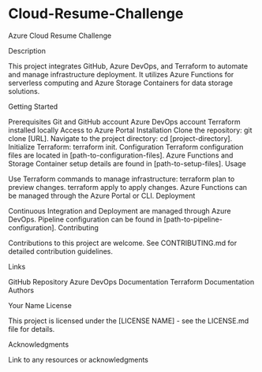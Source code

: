 # Cloud-Resume-Challenge

Azure Cloud Resume Challenge

Description

This project integrates GitHub, Azure DevOps, and Terraform to automate and manage infrastructure deployment. It utilizes Azure Functions for serverless computing and Azure Storage Containers for data storage solutions.

Getting Started

Prerequisites
Git and GitHub account
Azure DevOps account
Terraform installed locally
Access to Azure Portal
Installation
Clone the repository: git clone [URL].
Navigate to the project directory: cd [project-directory].
Initialize Terraform: terraform init.
Configuration
Terraform configuration files are located in [path-to-configuration-files].
Azure Functions and Storage Container setup details are found in [path-to-setup-files].
Usage

Use Terraform commands to manage infrastructure:
terraform plan to preview changes.
terraform apply to apply changes.
Azure Functions can be managed through the Azure Portal or CLI.
Deployment

Continuous Integration and Deployment are managed through Azure DevOps.
Pipeline configuration can be found in [path-to-pipeline-configuration].
Contributing

Contributions to this project are welcome. See CONTRIBUTING.md for detailed contribution guidelines.

Links

GitHub Repository
Azure DevOps Documentation
Terraform Documentation
Authors

Your Name
License

This project is licensed under the [LICENSE NAME] - see the LICENSE.md file for details.

Acknowledgments

Link to any resources or acknowledgments
